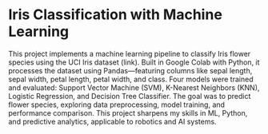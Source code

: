 # Iris Classification with Machine Learning
This project implements a machine learning pipeline to classify Iris flower species using the UCI Iris dataset (link). Built in Google Colab with Python, it processes the dataset using Pandas—featuring columns like sepal length, sepal width, petal length, petal width, and class. Four models were trained and evaluated: Support Vector Machine (SVM), K-Nearest Neighbors (KNN), Logistic Regression, and Decision Tree Classifier. The goal was to predict flower species, exploring data preprocessing, model training, and performance comparison. This project sharpens my skills in ML, Python, and predictive analytics, applicable to robotics and AI systems.
